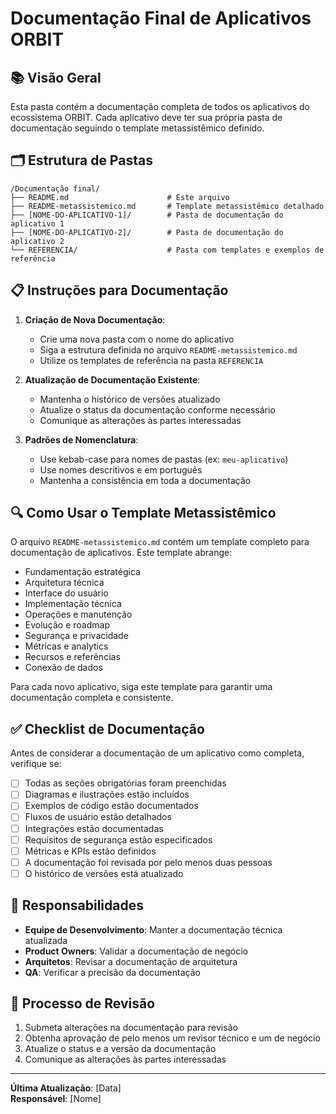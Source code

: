 # Documentação Final de Aplicativos ORBIT

## 📚 Visão Geral

Esta pasta contém a documentação completa de todos os aplicativos do ecossistema ORBIT. Cada aplicativo deve ter sua própria pasta de documentação seguindo o template metassistêmico definido.

## 🗂️ Estrutura de Pastas

```
/Documentação final/
├── README.md                      # Este arquivo
├── README-metassistemico.md       # Template metassistêmico detalhado
├── [NOME-DO-APLICATIVO-1]/        # Pasta de documentação do aplicativo 1
├── [NOME-DO-APLICATIVO-2]/        # Pasta de documentação do aplicativo 2
└── REFERENCIA/                    # Pasta com templates e exemplos de referência
```

## 📋 Instruções para Documentação

1. **Criação de Nova Documentação**:
   - Crie uma nova pasta com o nome do aplicativo
   - Siga a estrutura definida no arquivo `README-metassistemico.md`
   - Utilize os templates de referência na pasta `REFERENCIA`

2. **Atualização de Documentação Existente**:
   - Mantenha o histórico de versões atualizado
   - Atualize o status da documentação conforme necessário
   - Comunique as alterações às partes interessadas

3. **Padrões de Nomenclatura**:
   - Use kebab-case para nomes de pastas (ex: `meu-aplicativo`)
   - Use nomes descritivos e em português
   - Mantenha a consistência em toda a documentação

## 🔍 Como Usar o Template Metassistêmico

O arquivo `README-metassistemico.md` contém um template completo para documentação de aplicativos. Este template abrange:

- Fundamentação estratégica
- Arquitetura técnica
- Interface do usuário
- Implementação técnica
- Operações e manutenção
- Evolução e roadmap
- Segurança e privacidade
- Métricas e analytics
- Recursos e referências
- Conexão de dados

Para cada novo aplicativo, siga este template para garantir uma documentação completa e consistente.

## ✅ Checklist de Documentação

Antes de considerar a documentação de um aplicativo como completa, verifique se:

- [ ] Todas as seções obrigatórias foram preenchidas
- [ ] Diagramas e ilustrações estão incluídos
- [ ] Exemplos de código estão documentados
- [ ] Fluxos de usuário estão detalhados
- [ ] Integrações estão documentadas
- [ ] Requisitos de segurança estão especificados
- [ ] Métricas e KPIs estão definidos
- [ ] A documentação foi revisada por pelo menos duas pessoas
- [ ] O histórico de versões está atualizado

## 📝 Responsabilidades

- **Equipe de Desenvolvimento**: Manter a documentação técnica atualizada
- **Product Owners**: Validar a documentação de negócio
- **Arquitetos**: Revisar a documentação de arquitetura
- **QA**: Verificar a precisão da documentação

## 🔄 Processo de Revisão

1. Submeta alterações na documentação para revisão
2. Obtenha aprovação de pelo menos um revisor técnico e um de negócio
3. Atualize o status e a versão da documentação
4. Comunique as alterações às partes interessadas

---

**Última Atualização**: [Data]  
**Responsável**: [Nome] 